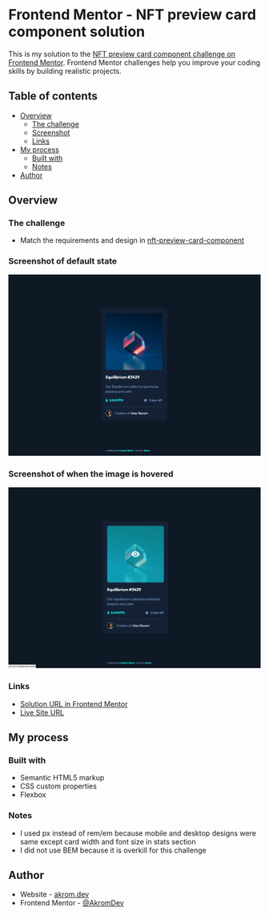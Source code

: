 # Frontend Mentor - NFT preview card component solution

This is my solution to the [NFT preview card component challenge on Frontend Mentor](https://www.frontendmentor.io/challenges/nft-preview-card-component-SbdUL_w0U). Frontend Mentor challenges help you improve your coding skills by building realistic projects. 

## Table of contents

- [Overview](#overview)
  - [The challenge](#the-challenge)
  - [Screenshot](#screenshot)
  - [Links](#links)
- [My process](#my-process)
  - [Built with](#built-with)
  - [Notes](#notes)
- [Author](#author)

## Overview

### The challenge

- Match the requirements and design in [nft-preview-card-component](https://www.frontendmentor.io/challenges/nft-preview-card-component-SbdUL_w0U)

### Screenshot of default state

![](/images/screenshot-default.png)

### Screenshot of when the image is hovered

![](/images/screenshot-active.png)

### Links

- [Solution URL in Frontend Mentor](https://www.frontendmentor.io/solutions/nft-preview-card-component-5BTmXh1S7)
- [Live Site URL](https://akromdev-nft-preview-card-component.netlify.app/)

## My process

### Built with

- Semantic HTML5 markup
- CSS custom properties
- Flexbox

### Notes

- I used px instead of rem/em because mobile and desktop designs were same except card width and font size in stats section
- I did not use BEM because it is overkill for this challenge

## Author

- Website - [akrom.dev](https://akrom.dev/)
- Frontend Mentor - [@AkromDev](https://www.frontendmentor.io/profile/AkromDev)